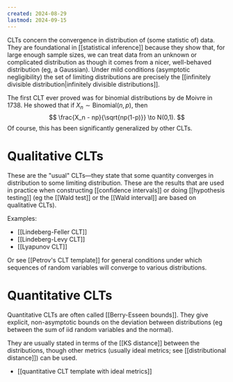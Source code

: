 ```yaml
---
created: 2024-08-29
lastmod: 2024-09-15
---
```


CLTs concern the convergence in distribution of (some statistic of) data. They are foundational in [[statistical inference]] because they show that, for large enough sample sizes, we can treat data from an unknown or complicated distribution as though it comes from a nicer, well-behaved distribution (eg, a Gaussian). Under mild conditions (asymptotic negligibility) the set of limiting distributions are precisely the [[infinitely divisible distribution|infinitely divisible distributions]]. 

The first CLT ever proved was for binomial distributions by de Moivre in 1738. He showed that if $X_n\sim \text{Binomial}(n,p)$, then 
$$
\frac{X_n - np}{\sqrt{np(1-p)}} \to N(0,1).
$$
Of course, this has been significantly generalized by other CLTs. 

# Qualitative CLTs 

These are the "usual" CLTs—they state that some quantity converges in distribution to some limiting distribution. These are the results that are used in practice when constructing [[confidence intervals]] or doing [[hypothesis testing]] (eg the [[Wald test]] or the [[Wald interval]] are based on qualitative CLTs). 

Examples: 
- [[Lindeberg-Feller CLT]]
- [[Lindeberg-Levy CLT]]
- [[Lyapunov CLT]]

Or see [[Petrov's CLT template]] for general conditions under which sequences of random variables will converge to various distributions. 

# Quantitative CLTs

Quantitative CLTs are often called [[Berry-Esseen bounds]]. They give explicit, non-asymptotic bounds on the deviation between distributions (eg between the sum of iid random variables and the normal). 

They are usually stated in terms of the [[KS distance]] between the distributions, though other metrics (usually ideal metrics; see [[distributional distance]]) can be used. 

- [[quantitative CLT template with ideal metrics]]
